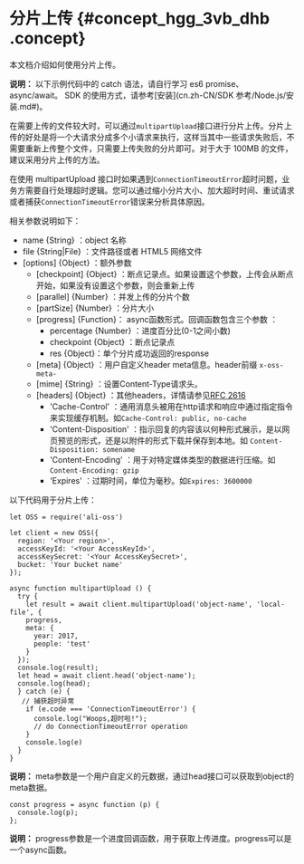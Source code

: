 # 分片上传 {#concept_hgg_3vb_dhb .concept}

本文档介绍如何使用分片上传。

**说明：** 以下示例代码中的 catch 语法，请自行学习 es6 promise、async/await。 SDK 的使用方式，请参考[安装](cn.zh-CN/SDK 参考/Node.js/安装.md#)。

在需要上传的文件较大时，可以通过`multipartUpload`接口进行分片上传。分片上传的好处是将一个大请求分成多个小请求来执行，这样当其中一些请求失败后，不需要重新上传整个文件，只需要上传失败的分片即可。对于大于 100MB 的文件，建议采用分片上传的方法。

在使用 multipartUpload 接口时如果遇到`ConnectionTimeoutError`超时问题，业务方需要自行处理超时逻辑。您可以通过缩小分片大小、加大超时时间、重试请求或者捕获`ConnectionTimeoutError`错误来分析具体原因。

相关参数说明如下：

-   name \{String\} ：object 名称
-   file \{String|File\} ：文件路径或者 HTML5 网络文件
-   \[options\] \{Object\} ：额外参数
    -   \[checkpoint\] \{Object\} ：断点记录点。如果设置这个参数，上传会从断点开始，如果没有设置这个参数，则会重新上传
    -   \[parallel\] \{Number\} ：并发上传的分片个数
    -   \[partSize\] \{Number\} ：分片大小
    -   \[progress\] \{Function\}： async函数形式。回调函数包含三个参数 ：
        -   percentage \{Number\} ：进度百分比\(0-1之间小数\)
        -   checkpoint \{Object\} ：断点记录点
        -   res \{Object\}：单个分片成功返回的response
    -   \[meta\] \{Object\} ：用户自定义header meta信息。header前缀 `x-oss-meta-` 
    -   \[mime\] \{String\} ：设置Content-Type请求头。
    -   \[headers\] \{Object\} ：其他headers，详情请参见[RFC 2616](http://www.w3.org/Protocols/rfc2616/rfc2616.html) 
        -   'Cache-Control' ：通用消息头被用在http请求和响应中通过指定指令来实现缓存机制。如`Cache-Control: public, no-cache` 
        -   'Content-Disposition' ：指示回复的内容该以何种形式展示，是以网页预览的形式，还是以附件的形式下载并保存到本地。如 `Content-Disposition: somename` 
        -   'Content-Encoding' ：用于对特定媒体类型的数据进行压缩。如`Content-Encoding: gzip` 
        -   'Expires' ：过期时间，单位为毫秒。如`Expires: 3600000` 

以下代码用于分片上传：

```language-js
let OSS = require('ali-oss')

let client = new OSS({
  region: '<Your region>',
  accessKeyId: '<Your AccessKeyId>',
  accessKeySecret: '<Your AccessKeySecret>',
  bucket: 'Your bucket name'
});

async function multipartUpload () {
  try {
    let result = await client.multipartUpload('object-name', 'local-file', {
    progress,
	meta: {
	  year: 2017,
	  people: 'test'
	}
  });
  console.log(result);
  let head = await client.head('object-name');
  console.log(head);
  } catch (e) {
   // 捕获超时异常
	if (e.code === 'ConnectionTimeoutError') {
	  console.log("Woops,超时啦!");
	  // do ConnectionTimeoutError operation
	}
    console.log(e)
  }
}

```

**说明：** meta参数是一个用户自定义的元数据，通过head接口可以获取到object的meta数据。

```language-js
const progress = async function (p) {
  console.log(p);
};

```

**说明：** progress参数是一个进度回调函数，用于获取上传进度。progress可以是一个async函数。

